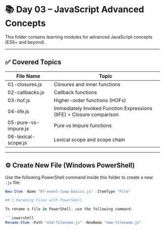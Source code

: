 # 📚 Day 03 – JavaScript Advanced Concepts

This folder contains learning modules for advanced JavaScript concepts (ES6+ and beyond).

---

## ✅ Covered Topics

| File Name               | Topic                            |
|------------------------|----------------------------------|
| 01-closures.js         | Closures and inner functions     |
| 02-callbacks.js        | Callback functions               |
| 03-hof.js              | Higher-order functions (HOFs)    |
| 04-iife.js             | Immediately Invoked Function Expressions (IIFE) + Closure comparison |
| 05-pure-vs-impure.js   | Pure vs Impure functions         |
| 06-lexical-scope.js    | Lexical scope and scope chain    |

---

## ⚙️ Create New File (Windows PowerShell)

Use the following PowerShell command inside this folder to create a new `.js` file:

```powershell
New-Item -Name "07-event-loop-basics.js" -ItemType "File"

## 🔄 Renaming Files with PowerShell

To rename a file in PowerShell, use the following command:

```powershell
Rename-Item -Path "old-filename.js" -NewName "new-filename.js"